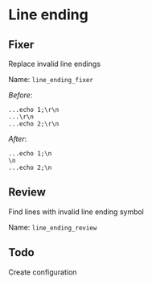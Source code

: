 # Line ending

## Fixer
  Replace invalid line endings

  Name: `line_ending_fixer`

  *Before*:
  ```
...echo 1;\r\n
...\r\n
...echo 2;\r\n
  ```
  *After*:
  ```
...echo 1;\n
\n
...echo 2;\n
  ```

## Review
  Find lines with invalid line ending symbol

  Name: `line_ending_review`



## Todo
Create configuration
